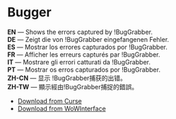 Bugger
=========

**EN** — Shows the errors captured by !BugGrabber.  
**DE** — Zeigt die von !BugGrabber eingefangenen Fehler.  
**ES** — Mostrar los errores capturados por !BugGrabber.  
**FR** — Afficher les erreurs capturés par !BugGrabber.  
**IT** — Mostrare gli errori catturati da !BugGrabber.  
**PT** — Mostrar os erros capturados por !BugGrabber.  
**ZH-CN** — 显示 !BugGrabber捕获的出错。  
**ZH-TW** — 顯示經由!BugGrabber捕捉的錯誤。

* [Download from Curse](https://mods.curse.com/addons/wow/bugger)
* [Download from WoWInterface](http://www.wowinterface.com/downloads/info23144-Bugger.html)
